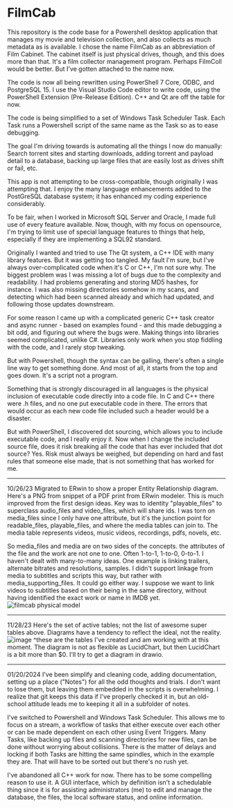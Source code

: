 # FilmCab
This repository is the code base for a Powershell desktop application that manages my movie and television collection, and also collects as much metadata as is available. I chose the name FilmCab as an abbreviation of Film Cabinet.  The cabinet itself is just physical drives, though, and this does more than that.  It's a film collector management program.  Perhaps FilmColl would be better.  But I've gotten attached to the name now.

The code is now all being rewritten using PowerShell 7 Core, ODBC, and PostgreSQL 15. I use the Visual Studio Code editor to write code, using the PowerShell Extension (Pre-Release Edition).  C++ and Qt are off the table for now.

The code is being simplified to a set of Windows Task Scheduler Task. Each Task runs a Powershell script of the same name as the Task so as to ease debugging.

The goal I'm driving towards is automating all the things I now do manually: Search torrent sites and starting downloads, adding torrent and payload detail to a database, backing up large files that are easily lost as drives shift or fail, etc.

This app is not attempting to be cross-compatible, though originally I was attempting that.  I enjoy the many language enhancements added to the PostGreSQL database system; it has enhanced my coding experience considerably.

To be fair, when I worked in Microsoft SQL Server and Oracle, I made full use of every feature available. Now, though, with my focus on opensource, I'm trying to limit use of special language features to things that help, especially if they are implementing a SQL92 standard.

Originally I wanted and tried to use The Qt system, a C++ IDE with many library features. But it was getting too tangled. My fault I'm sure, but I've always over-complicated code when it's C or C++, I'm not sure why. The biggest problem was I was missing a lot of bugs due to the complexity and readability. I had problems generating and storing MD5 hashes, for instance. I was also missing directories somehow in my scans, and detecting which had been scanned already and which had updated, and following those updates downstream.

For some reason I came up with a complicated generic C++ task creator and async runner - based on examples found - and this made debugging a bit odd, and figuring out where the bugs were.  Making things into libraries seemed complicated, unlike C#.  Libraries only work when you stop fiddling with the code, and I rarely stop tweaking.

But with Powershell, though the syntax can be galling, there's often a single line way to get something done. And most of all, it starts from the top and goes down. It's a script not a program.

Something that is strongly discouraged in all languages is the physical inclusion of executable code directly into a code file.  In C and C++ there were .h files, and no one put executable code in there.  The errors that would occur as each new code file included such a header would be a disaster.

But with PowerShell, I discovered dot sourcing, which allows you to include executable code, and I really enjoy it.  Now when I change the included source file, does it risk breaking all the code that has ever included that dot source? Yes. Risk must always be weighed, but depending on hard and fast rules that someone else made, that is not something that has worked for me.

--------------------------------------------------------------------------------------------------------------
10/26/23
Migrated to ERwin to show a proper Entity Relationship diagram.  Here's a PNG from snippet of a PDF print from ERwin modeler.  This is much improved from the first design ideas. Key was to identity "playable_files" to superclass audio_files and video_files, which will share ids. I was torn on media_files since I only have one attribute, but it's the junction point for readable_files, playable_files, and where the media tables can join to.  The media table represents videos, music videos, recordings, pdfs, novels, etc.

So media_files and media are on two sides of the concepts. the attributes of the file and the work are not one to one. Often 1-to-1, 1-to-0, 0-to-1.  I haven't dealt with many-to-many ideas.  One example is linking trailers, alternate bitrates and resolutions, samples.  I didn't support linkage from media to subtitles and scripts this way, but rather with media_supporting_files.  It could go either way.  I suppose we want to link videos to subtitles based on their being in the same directory, without having identified the exact work or name in IMDB yet.
![filmcab physical model](https://github.com/jeffshumphreys/filmcab/assets/47931319/f02d3095-e8cc-42b5-ba0f-b360b939b2d8)

--------------------------------------------------------------------------------------------------------------
11/28/23
Here's the set of active tables; not the list of awesome super tables above.  Diagrams have a tendency to reflect the ideal, not the reality.
![image](https://github.com/jeffshumphreys/filmcab/assets/47931319/cbb2d3c9-4192-439e-bc98-f8dbe877310e)
^these are the tables I've created and am working with at this moment. The diagram is not as flexible as LucidChart, but then LucidChart is a bit more than $0.
I'll try to get a diagram in drawio.

--------------------------------------------------------------------------------------------------------------
01/20/2024
I've been simplify and cleaning code, adding documentation, setting up a place ("Notes") for all the odd thoughts and trials. I don't want to lose them, but leaving them embedded in the scripts is overwhelming. I realize that git keeps this data if I've properly checked it in, but an old-school attitude leads me to keeping it all in a subfolder of notes.

I've switched to Powershell and Windows Task Scheduler. This allows me to focus on a stream, a workflow of tasks that either execute over each other or can be made dependent on each other using Event Triggers. Many Tasks, like backing up files and scanning directories for new files, can be done without worrying about collisions.  There is the matter of delays and locking if both Tasks are hitting the same spindles, which in the example they are. That will have to be sorted out but there's no rush yet.

I've abandoned all C++ work for now. There has to be some compelling reason to use it. A GUI interface, which by definition isn't a schedulable thing since it is for assisting administrators (me) to edit and manage the database, the files, the local software status, and online information. 
